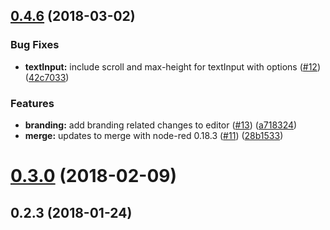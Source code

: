 <a name="0.4.6"></a>
## [0.4.6](https://github.com/telligro/opal-node-red/compare/v0.3.0...v0.4.6) (2018-03-02)


### Bug Fixes

* **textInput:** include scroll and max-height for textInput with options ([#12](https://github.com/telligro/opal-node-red/issues/12)) ([42c7033](https://github.com/telligro/opal-node-red/commit/42c7033))


### Features

* **branding:** add branding related changes to editor ([#13](https://github.com/telligro/opal-node-red/issues/13)) ([a718324](https://github.com/telligro/opal-node-red/commit/a718324))
* **merge:** updates to merge with node-red 0.18.3 ([#11](https://github.com/telligro/opal-node-red/issues/11)) ([28b1533](https://github.com/telligro/opal-node-red/commit/28b1533))



<a name="0.3.0"></a>
# [0.3.0](https://github.com/telligro/opal-node-red/compare/v0.2.3...v0.3.0) (2018-02-09)



<a name="0.2.3"></a>
## 0.2.3 (2018-01-24)



